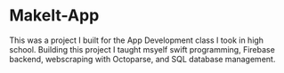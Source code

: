 # MakeIt-App
This was a project I built for the App Development class I took in high school. Building this project I taught msyelf swift programming, Firebase backend, webscraping with Octoparse, and SQL database management. 
